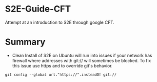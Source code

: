 # S2E-Guide-CFT
Attempt at an introduction to S2E through google CFT.  

# Summary

 - Clean Install of S2E on Ubuntu will run into issues if your network has firewall where addresses with git:// will sometimes be blocked. To fix this issue use https and to override git's behavior.
 
`git config --global url."https://".insteadOf git:// `
